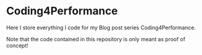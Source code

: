 # Coding4Performance

Here I store everything I code for my Blog post series Coding4Performance.

Note that the code contained in this repository is only meant as proof of concept!
